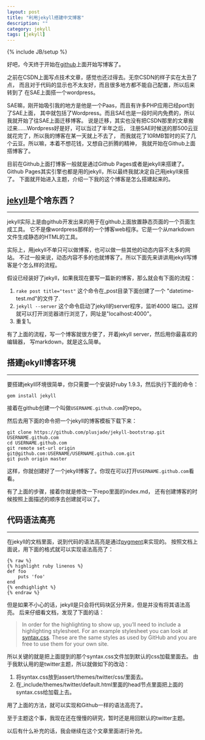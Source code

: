 ```yaml
---
layout: post
title: "利用jekyll搭建中文博客"
description: ""
category: jekyll
tags: [jekyll]
---
```

{% include JB/setup %}

好吧，今天终于开始在[github](https://github.com)上面开始写博客了。

之前在CSDN上面写点技术文章，感觉也还过得去。无奈CSDN的样子实在太丑了点，
而且对于代码的显示也不太友好，而且很多地方都不能自己配置，所以后来转到了
在SAE上面搭一个wordpress。

SAE嘛，刚开始吸引我的地方是他是一个Paas，而且有许多PHP应用已经port到了SAE上面，
其中就包括了Wordpress。而且SAE也是一段时间内免费的，所以我就开始了往SAE上面迁移博客。
说是迁移，其实也没有把CSDN那里的文章搬过来……Wordpress好是好，可以当过了半年之后，
注册SAE时候送的那500云豆就花完了，所以我的博客在某一天就上不去了，
而我就花了10RMB暂时的买了几个云豆。所以嘛，本着不想花钱，又想自己折腾的精神，
我就开始在Github上面搭博客了。

目前在Github上面打博客一般就是通过Github Pages或者是jekyll来搭建了。
Github Pages其实引擎也都是用的jekyll，所以最终我就决定自己用jekyll来搭了。
下面就开始进入主题，介绍一下我的这个博客是怎么搭建起来的。

## [jekyll](https://github.com/mojombo/jekyll)是个啥东西？
----

jekyll实际上是由github开发出来的用于在github上面放置静态页面的一个页面生成工具。
它不是像wordpress那样的一个博客web程序。它是一个从markdown文件生成静态的HTML的工具。

实际上，用jekyll不单只可以做博客，也可以做一些其他的动态内容不太多的网站。
不过一般来说，动态内容不多的也就博客了。所以下面先来讲讲用jekyll写博客是个怎么样的流程。

假设已经装好了jekyll，如果我现在要写一篇新的博客，那么就会有下面的流程：

1. `rake post title="test"` 这个命令在_post目录下面创建了一个
   "datetime-test.md"的文件了.
1. `jekyll --server` 这个命令启动了jekyll的server程序，监听4000
   端口。这样就可以打开浏览器进行浏览了，网址是"localhost:4000"。
1. 重复1。

有了上面的流程，写一个博客就很方便了，开着jekyll server，然后用你最喜欢的编辑器，
写markdown，就是这么简单。

## 搭建jekyll博客环境
----

要搭建jekyll环境很简单，你只需要一个安装好ruby 1.9.3，然后执行下面的命令：

    gem install jekyll

接着在github创建一个叫做`USERNAME.github.com`的repo。

然后去用下面的命令把一个jekyll的博客模板下载下来：

    git clone https://github.com/plusjade/jekyll-bootstrap.git USERNAME.github.com
	cd USERNAME.github.com
	git remote set-url origin git@github.com:USERNAME/USERNAME.github.com.git
	git push origin master


这样，你就创建好了一个jekyll博客了。你现在可以打开`USERNAME.github.com`看看。

有了上面的步骤，接着你就是修改一下repo里面的index.md，
还有创建博客的时候按照上面描述的顺序去创建就可以了。

## 代码语法高亮
----

在jekyll的文档里面，说到代码的语法高亮是通过[pygment](http://pygments.org/)来实现的。
按照文档上面说，用下面的格式就可以实现语法高亮了：

    {% raw %}
    {% highlight ruby linenos %}
    def foo
        puts 'foo'
    end
	{% endhighlight %}
	{% endraw %}

但是如果不小心的话，jekyll是只会将代码块区分开来，但是并没有将其语法高亮。
后来仔细看文档，发现了下面的话：

> In order for the highlighting to show up, you’ll need to include a highlighting stylesheet. For an example stylesheet you can look at [syntax.css](http://github.com/mojombo/tpw/tree/master/css/syntax.css). These are the same styles as used by GitHub and you are free to use them for your own site.

所以关键的就是把上面提到的那个syntax.css文件加到默认的css加载里面去。
由于我默认用的是twitter主题，所以就做如下的改动：

1. 将syntax.css放到assert/themes/twitter/css/里面去。
1. 在_include/themes/twitter/default.html里面的head节点里面把上面的syntax.css给加载上去。

用了上面的方法，就可以实现和Github一样的语法高亮了。



至于主题这个事，我现在还在慢慢的研究，暂时还是用回默认的twitter主题。

以后有什么补充的话，我会继续在这个文章里面进行补充。
